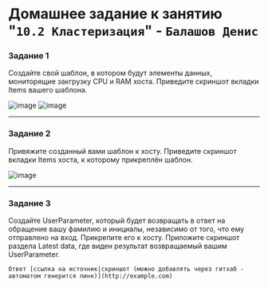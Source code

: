 # Домашнее задание к занятию "`10.2 Кластеризация`" - `Балашов Денис`  
   
### Задание 1
Создайте свой шаблон, в котором будут элементы данных, мониторящие закгрузку CPU и RAM хоста.
Приведите скриншот вкладки Items вашего шаблона.

![image](https://user-images.githubusercontent.com/117297288/212138989-c4bc1476-623e-42e0-a3cc-14170d98220f.png)
![image](https://user-images.githubusercontent.com/117297288/212139125-9f1deed7-4100-4612-bda7-5ddfccfdb769.png)

---

### Задание 2
Привяжите созданный вами шаблон к хосту.
Приведите скриншот вкладки Items хоста, к которому прикреплён шаблон.

![image](https://user-images.githubusercontent.com/117297288/212139386-698e5dfb-643f-4d57-ba9d-2d1c3de86a2a.png)

---
### Задание 3
Создайте UserParameter, который будет возвращать в ответ на обращение вашу фамилию и инициалы, независимо от того, что ему отправлено на вход. Прикрепите его к хосту.
Приложите скриншот раздела Latest data, где виден результат возвращаемый вашим UserParameter.

`Ответ [ссылка на источник|скриншот (можно добавлять через гитхаб - автоматом генерится линк)](http://example.com)`
